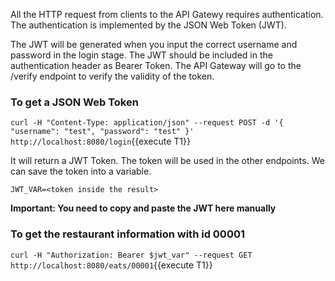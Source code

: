 All the HTTP request from clients to the API Gatewy requires authentication. The authentication is implemented by the JSON Web Token (JWT).

The JWT will be generated when you input the correct username and password in the login stage. The JWT should be included in the authentication header as Bearer Token. The API Gateway will go to the /verify endpoint to verify the validity of the token.

### To get a JSON Web Token
`curl -H "Content-Type: application/json" --request POST -d '{ "username": "test", "password": "test" }' http://localhost:8080/login`{{execute T1}}

It will return a JWT Token. The token will be used in the other endpoints. We can save the token into a variable.

`JWT_VAR=<token inside the result>`

**Important: You need to copy and paste the JWT here manually**

### To get the restaurant information with id 00001
`curl -H "Authorization: Bearer $jwt_var" --request GET http://localhost:8080/eats/00001`{{execute T1}}